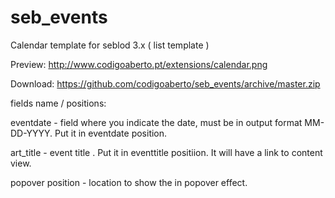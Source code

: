 seb_events
==========

Calendar template for seblod 3.x ( list template )

Preview: http://www.codigoaberto.pt/extensions/calendar.png

Download: https://github.com/codigoaberto/seb_events/archive/master.zip

fields name / positions:

eventdate - field where you indicate the date, must be in output format MM-DD-YYYY. Put it in eventdate position.

art_title - event title . Put it in eventtitle positiion. It will have a link to content view.

popover position - location to show the in popover effect.

